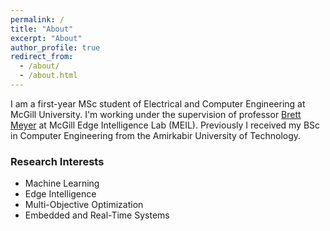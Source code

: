 ```yaml
---
permalink: /
title: "About"
excerpt: "About"
author_profile: true
redirect_from:
  - /about/
  - /about.html
---
```



I am a first-year MSc student of Electrical and Computer Engineering at McGill University. I'm working under the supervision of professor [Brett Meyer](http://rssl.ece.mcgill.ca/people/#bretthmeyer) at McGill Edge Intelligence Lab (MEIL). Previously I received my BSc in Computer Engineering from the Amirkabir University of Technology.




### Research Interests

* Machine Learning
* Edge Intelligence
* Multi-Objective Optimization
* Embedded and Real-Time Systems
